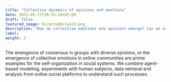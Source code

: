 ```yaml
---
title: "Collective dynamics of opinions and emotions"
date: 2021-05-21T18:33:20+02:00
draft: false
featured_image: DirectedOstwald.png
description: "How do collective emotions and opinions emerge? Can we explain polarization?"
label: 
weight: 2
---
```


The emergence of consensus in groups with diverse opinions,
or the emergence of collective emotions in online
communities are prime examples for the self-organization in
social systems. 
We combine agent-based modeling, experiments with human
subjects, data retrieval and analysis from online social
platforms to understand such processes. 

